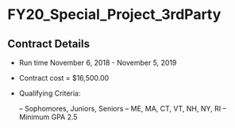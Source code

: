 # FY20_Special_Project_3rdParty

## Contract Details
+ Run time November 6, 2018 - November 5, 2019
+ Contract cost = $16,500.00
+ Qualifying Criteria:

  – Sophomores, Juniors, Seniors
  – ME, MA, CT, VT, NH, NY, RI
  – Minimum GPA 2.5
